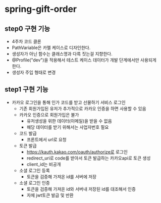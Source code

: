 # spring-gift-order


## step0 구현 기능

- 4주차 코드 클론
- PathVariable은 카멜 케이스로 디자인한다. 
- 생성자가 아닌 함수는 클래스명과 다륵 짓는걸 지향한다.
- @Profile("dev")을 적용해서 테스트 케이스 데이터가 개발 단계에서만 사용되게 한다.
- 생성자 주입 형태로 변경

## step1 구현 기능

- 카카오 로그인을 통해 인가 코드를 받고 선물하기 서비스 로그인
    - 기존 회원가입된 유저가 추가적으로 카카오 인증을 하면 사용할 수 있음
    - 카카오 인증으로 회원가입은 불가
      - 유저생성을 위한 데이터(이메일)을 받을 수 없음
      - 해당 데이터를 받기 위해서는 사업자번호 필요
    - 코드 발급
      - 프론트에서 url로 요청
    - 토큰 발급
      - https://kauth.kakao.com/oauth/authorize로 로그인
      - redirect_uri로 code를 받아서 토큰 발급하는 카카오api로 토큰 생성
      - client_id는 비공개
    - 소셜 로그인 등록
      - 토큰을 검증해 가져온 id를 서버에 저장
    - 소셜 로그인 인증
      - 토큰을 검증해 가져온 id와 서버내 저장된 id를 대조해서 인증
      - 자체 jwt토큰 발급 및 반환